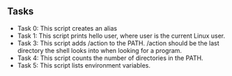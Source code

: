  ## Tasks

- Task 0: This script creates an alias
- Task 1: This script prints hello user, where user is the current Linux user.
- Task 3: This script adds /action to the PATH. /action should be the last directory the shell looks into when looking for a program.
- Task 4: This script counts the number of directories in the PATH.
- Task 5: This script lists environment variables.
